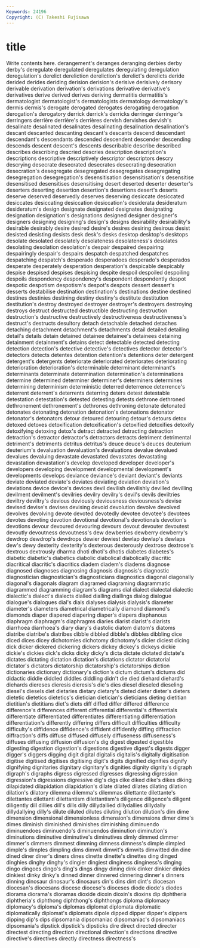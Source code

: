 ```yaml
---
Keywords: 24196 
Copyright: (C) Takeshi Fujisawa
---
```


# title

Write contents here.
derangement's deranges deranging derbies derby derby's deregulate deregulated
deregulates deregulating deregulation deregulation's derelict dereliction dereliction's derelict's derelicts deride
derided derides deriding derision derision's derisive derisively derisory derivable derivation
derivation's derivations derivative derivative's derivatives derive derived derives deriving dermatitis
dermatitis's dermatologist dermatologist's dermatologists dermatology dermatology's dermis dermis's derogate derogated
derogates derogating derogation derogation's derogatory derrick derrick's derricks derringer derringer's
derringers derrière derrière's derrières dervish dervishes dervish's desalinate desalinated desalinates
desalinating desalination desalination's descant descanted descanting descant's descants descend descendant
descendant's descendants descended descendent descender descending descends descent descent's descents
describable describe described describes describing descried descries description description's descriptions
descriptive descriptively descriptor descriptors descry descrying desecrate desecrated desecrates desecrating
desecration desecration's desegregate desegregated desegregates desegregating desegregation desegregation's desensitisation desensitisation's
desensitise desensitised desensitises desensitising desert deserted deserter deserter's deserters deserting
desertion desertion's desertions desert's deserts deserve deserved deservedly deserves deserving
desiccate desiccated desiccates desiccating desiccation desiccation's desiderata desideratum desideratum's design
designate designated designates designating designation designation's designations designed designer designer's
designers designing designing's design's designs desirability desirability's desirable desirably desire
desired desire's desires desiring desirous desist desisted desisting desists desk
desk's desks desktop desktop's desktops desolate desolated desolately desolateness desolateness's
desolates desolating desolation desolation's despair despaired despairing despairingly despair's despairs
despatch despatched despatches despatching despatch's desperado desperadoes desperado's desperados desperate
desperately desperation desperation's despicable despicably despise despised despises despising despite
despoil despoiled despoiling despoils despondency despondency's despondent despondently despot despotic
despotism despotism's despot's despots dessert dessert's desserts destabilise destination destination's
destinations destine destined destines destinies destining destiny destiny's destitute destitution
destitution's destroy destroyed destroyer destroyer's destroyers destroying destroys destruct destructed
destructible destructing destruction destruction's destructive destructively destructiveness destructiveness's destruct's destructs
desultory detach detachable detached detaches detaching detachment detachment's detachments detail
detailed detailing detail's details detain detained detainee detainee's detainees detaining
detainment detainment's detains detect detectable detected detecting detection detection's detective
detective's detectives detector detector's detectors detects detentes detention detention's detentions
deter detergent detergent's detergents deteriorate deteriorated deteriorates deteriorating deterioration deterioration's
determinable determinant determinant's determinants determinate determination determination's determinations determine determined
determiner determiner's determiners determines determining determinism deterministic deterred deterrence deterrence's
deterrent deterrent's deterrents deterring deters detest detestable detestation detestation's detested
detesting detests dethrone dethroned dethronement dethronement's dethrones dethroning detonate detonated
detonates detonating detonation detonation's detonations detonator detonator's detonators detour detoured
detouring detour's detours detox detoxed detoxes detoxification detoxification's detoxified detoxifies
detoxify detoxifying detoxing detox's detract detracted detracting detraction detraction's detractor
detractor's detractors detracts detriment detrimental detriment's detriments detritus detritus's deuce
deuce's deuces deuterium deuterium's devaluation devaluation's devaluations devalue devalued devalues
devaluing devastate devastated devastates devastating devastation devastation's develop developed developer
developer's developers developing development developmental development's developments develops deviance deviance's
deviant deviant's deviants deviate deviated deviate's deviates deviating deviation deviation's
deviations device device's devices devil devilish devilishly devilled devilling devilment
devilment's devilries devilry devilry's devil's devils deviltries deviltry deviltry's devious
deviously deviousness deviousness's devise devised devise's devises devising devoid devolution
devolve devolved devolves devolving devote devoted devotedly devotee devotee's devotees
devotes devoting devotion devotional devotional's devotionals devotion's devotions devour devoured
devouring devours devout devouter devoutest devoutly devoutness devoutness's dew dewberries
dewberry dewberry's dewdrop dewdrop's dewdrops dewier dewiest dewlap dewlap's dewlaps
dew's dewy dexterity dexterity's dexterous dexterously dextrose dextrose's dextrous dextrously
dharma dhoti dhoti's dhotis diabetes diabetes's diabetic diabetic's diabetics diabolic
diabolical diabolically diacritic diacritical diacritic's diacritics diadem diadem's diadems diagnose
diagnosed diagnoses diagnosing diagnosis diagnosis's diagnostic diagnostician diagnostician's diagnosticians diagnostics
diagonal diagonally diagonal's diagonals diagram diagramed diagraming diagrammatic diagrammed diagramming
diagram's diagrams dial dialect dialectal dialectic dialectic's dialect's dialects dialled
dialling diallings dialog dialogue dialogue's dialogues dial's dials dialyses dialysis
dialysis's diameter diameter's diameters diametrical diametrically diamond diamond's diamonds diaper
diapered diapering diaper's diapers diaphanous diaphragm diaphragm's diaphragms diaries diarist
diarist's diarists diarrhoea diarrhoea's diary diary's diastolic diatom diatom's diatoms
diatribe diatribe's diatribes dibble dibbled dibble's dibbles dibbling dice diced
dices dicey dichotomies dichotomy dichotomy's dicier diciest dicing dick dicker
dickered dickering dickers dickey dickey's dickeys dickie dickie's dickies dick's
dicks dicky dicky's dicta dictate dictated dictate's dictates dictating dictation
dictation's dictations dictator dictatorial dictator's dictators dictatorship dictatorship's dictatorships diction
dictionaries dictionary dictionary's diction's dictum dictum's dictums did didactic diddle
diddled diddles diddling didn't die died diehard diehard's diehards diereses
dieresis dieresis's die's dies diesel dieseled dieseling diesel's diesels diet
dietaries dietary dietary's dieted dieter dieter's dieters dietetic dietetics dietetics's
dietician dietician's dieticians dieting dietitian dietitian's dietitians diet's diets diff
diffed differ differed difference difference's differences different differential differential's differentials
differentiate differentiated differentiates differentiating differentiation differentiation's differently differing differs difficult
difficulties difficulty difficulty's diffidence diffidence's diffident diffidently diffing diffraction diffraction's
diffs diffuse diffused diffusely diffuseness diffuseness's diffuses diffusing diffusion diffusion's
dig digest digested digestible digesting digestion digestion's digestions digestive digest's
digests digger digger's diggers digging digit digital digitalis digitalis's digitally
digitisation digitise digitised digitises digitising digit's digits dignified dignifies dignify
dignifying dignitaries dignitary dignitary's dignities dignity dignity's digraph digraph's digraphs
digress digressed digresses digressing digression digression's digressions digressive dig's digs
dike diked dike's dikes diking dilapidated dilapidation dilapidation's dilate dilated
dilates dilating dilation dilation's dilatory dilemma dilemma's dilemmas dilettante dilettante's
dilettantes dilettanti dilettantism dilettantism's diligence diligence's diligent diligently dill dillies
dill's dills dilly dillydallied dillydallies dillydally dillydallying dilly's dilute diluted
dilutes diluting dilution dilution's dim dime dimension dimensional dimensionless dimension's
dimensions dimer dime's dimes diminish diminished diminishes diminishing diminuendo diminuendoes
diminuendo's diminuendos diminution diminution's diminutions diminutive diminutive's diminutives dimly dimmed
dimmer dimmer's dimmers dimmest dimming dimness dimness's dimple dimpled dimple's
dimples dimpling dims dimwit dimwit's dimwits dimwitted din dine dined
diner diner's diners dines dinette dinette's dinettes ding dinged dinghies
dinghy dinghy's dingier dingiest dinginess dinginess's dinging dingo dingoes dingo's
ding's dings dingy dining dink dinker dinkier dinkies dinkiest dinky
dinky's dinned dinner dinnered dinnering dinner's dinners dinning dinosaur dinosaur's
dinosaurs din's dins dint dint's diocesan diocesan's diocesans diocese diocese's
dioceses diode diode's diodes diorama diorama's dioramas dioxide dioxin dioxin's
dioxins dip diphtheria diphtheria's diphthong diphthong's diphthongs diploma diplomacy diplomacy's
diploma's diplomas diplomat diplomata diplomatic diplomatically diplomat's diplomats dipole dipped
dipper dipper's dippers dipping dip's dips dipsomania dipsomaniac dipsomaniac's dipsomaniacs
dipsomania's dipstick dipstick's dipsticks dire direct directed directer directest directing
direction directional direction's directions directive directive's directives directly directness directness's
